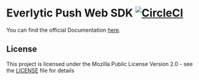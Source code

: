 # Everlytic Push Web SDK [![CircleCI](https://circleci.com/gh/everlytic/push-notifications-sdk-android/tree/master.svg?style=svg)](https://circleci.com/gh/everlytic/push-notifications-sdk-android/tree/master)

You can find the official Documentation [here](https://everlytic.github.io/push-notifications-documentation/web/readme.html).

## License
This project is licensed under the Mozilla Public License Version 2.0 - see the [LICENSE](LICENSE) file for details
